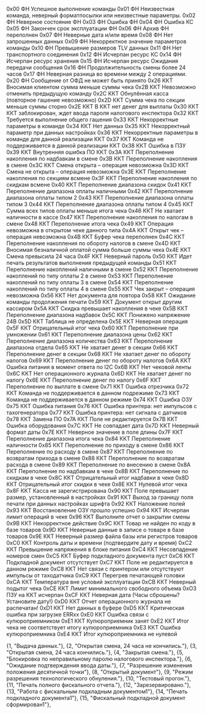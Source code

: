 0x00 ФН Успешное выполнение команды
0x01 ФН Неизвестная команда, неверный форматпосылки или неизвестные параметры.
0x02 ФН Неверное состояние ФН
0x03 ФН Ошибка ФН
0x04 ФН Ошибка КС
0x05 ФН Закончен срок эксплуатации ФН
0x06 ФН Архив ФН переполнен
0x07 ФН Неверные дата и/или время
0x08 ФН Нет запрошенных данных
0x09 ФН Некорректное значение параметров команды
0x10 ФН Превышение размеров TLV данных
0x11 ФН Нет транспортного соединения
0x12 ФН Исчерпан ресурс КС
0x14 ФН Исчерпан ресурс хранения
0x15 ФН Исчерпан ресурс Ожидания передачи сообщения
0x16 ФН Продолжительность смены более 24 часов
0x17 ФН Неверная разница во времени между 2 операциями.
0x20 ФН Сообщение от ОФД не может быть принято
0x26 ККТ Вносимая клиентом сумма меньше суммы чека
0x2B ККТ Невозможно отменить предыдущую команду
0x2C ККТ Обнулённая касса (повторное гашение невозможно)
0x2D ККТ Сумма чека по секции меньше суммы сторно
0x2E ККТ В ККТ нет денег для выплаты
0x30 ККТ ККТ заблокирован, ждет ввода пароля налогового инспектора
0x32 ККТ Требуется выполнение общего гашения
0x33 ККТ Некорректные параметры в команде
0x34 ККТ Нет данных
0x35 ККТ Некорректный параметр при данных настройках
0x36 ККТ Некорректные параметры в команде для данной реализации ККТ
0x37 ККТ Команда не поддерживается в данной реализации ККТ
0x38 ККТ Ошибка в ПЗУ
0x39 ККТ Внутренняя ошибка ПО ККТ
0x3A ККТ Переполнение накопления по надбавкам в смене
0x3B ККТ Переполнение накопления в смене
0x3C ККТ Смена открыта – операция невозможна
0x3D ККТ Смена не открыта – операция невозможна
0x3E ККТ Переполнение накопления по секциям всмене
0x3F ККТ Переполнение накопления по скидкам всмене
0x40 ККТ Переполнение диапазона скидок
0x41 ККТ Переполнение диапазона оплаты наличными
0x42 ККТ Переполнение диапазона оплаты типом 2
0x43 ККТ Переполнение диапазона оплаты типом 3
0x44 ККТ Переполнение диапазона оплаты типом 4
0x45 ККТ Cумма всех типов оплаты меньше итога чека
0x46 ККТ Не хватает наличности в кассе
0x47 ККТ Переполнение накопления по налогам в смене
0x48 ККТ Переполнение итога чека
0x49 ККТ Операция невозможна в открытом чеке данного типа
0x4A ККТ Открыт чек – операция невозможна
0x4B ККТ Буфер чека переполнен
0x4C ККТ Переполнение накопления по обороту налогов в смене
0x4D ККТ Вносимая безналичной оплатой сумма больше суммы чека
0x4E ККТ Смена превысила 24 часа
0x4F ККТ Неверный пароль
0x50 ККТ Идет печать результатов выполнения предыдущей команды
0x51 ККТ Переполнение накоплений наличными в смене
0x52 ККТ Переполнение накоплений по типу оплаты 2 в смене
0x53 ККТ Переполнение накоплений по типу оплаты 3 в смене
0x54 ККТ Переполнение накоплений по типу оплаты 4 в смене
0x55 ККТ Чек закрыт – операция невозможна
0x56 ККТ Нет документа для повтора
0x58 ККТ Ожидание команды продолжения печати
0x59 ККТ Документ открыт другим кассиром
0x5A ККТ Скидка превышает накопления в чеке
0x5B ККТ Переполнение диапазона надбавок
0x5C ККТ Понижено напряжение 24В
0x5D ККТ Таблица не определена
0x5E ККТ Неверная операция
0x5F ККТ Отрицательный итог чека
0x60 ККТ Переполнение при умножении
0x61 ККТ Переполнение диапазона цены
0x62 ККТ Переполнение диапазона количества
0x63 ККТ Переполнение диапазона отдела
0x65 ККТ Не хватает денег в секции
0x66 ККТ Переполнение денег в секции
0x68 ККТ Не хватает денег по обороту налогов
0x69 ККТ Переполнение денег по обороту налогов
0x6A ККТ Ошибка питания в момент ответа по I2C
0x6B ККТ Нет чековой ленты
0x6C ККТ Нет операционного журнала
0x6D ККТ Не хватает денег по налогу
0x6E ККТ Переполнение денег по налогу
0x6F ККТ Переполнение по выплате в смене
0x71 ККТ Ошибка отрезчика
0x72 ККТ Команда не поддерживается в данном подрежиме
0x73 ККТ Команда не поддерживается в данном режиме
0x74 ККТ Ошибка ОЗУ
0x75 ККТ Ошибка питания
0x76 ККТ Ошибка принтера: нет импульсов с тахогенератора
0x77 ККТ Ошибка принтера: нет сигнала с датчиков
0x78 ККТ Замена ПО
0x7A ККТ Поле не редактируется
0x7B ККТ Ошибка оборудования
0x7C ККТ Не совпадает дата
0x7D ККТ Неверный формат даты
0x7E ККТ Неверное значение в поле длины
0x7F ККТ Переполнение диапазона итога чека
0x84 ККТ Переполнение наличности
0x85 ККТ Переполнение по приходу в смене
0x86 ККТ Переполнение по расходу в смене
0x87 ККТ Переполнение по возвратам прихода в смене
0x88 ККТ Переполнение по возвратам расхода в смене
0x89 ККТ Переполнение по внесению в смене
0x8A ККТ Переполнение по надбавкам в чеке
0x8B ККТ Переполнение по скидкам в чеке
0x8C ККТ Отрицательный итог надбавки в чеке
0x8D ККТ Отрицательный итог скидки в чеке
0x8E ККТ Нулевой итог чека
0x8F ККТ Касса не зарегистрирована
0x90 ККТ Поле превышает размер, установленный в настройках
0x91 ККТ Выход за границу поля печати при данных настройках шрифта
0x92 ККТ Наложение полей
0x93 ККТ Восстановление ОЗУ прошло успешно
0x94 ККТ Исчерпан лимит операций в чеке
0x96 ККТ Выполните отчет о закрытии смены
0x9B ККТ Некорректное действие
0x9C ККТ Товар не найден по коду в базе товаров
0x9D ККТ Неверные данные в записе о товаре в базе товаров
0x9E ККТ Неверный размер файла базы или регистров товаров
0xC0 ККТ Контроль даты и времени (подтвердите дату и время)
0xC2 ККТ Превышение напряжения в блоке питания
0xC4 ККТ Несовпадение номеров смен
0xС5 ККТ Буфер подкладного документа пуст
0xC6 ККТ Подкладной документ отсутствует
0xC7 ККТ Поле не редактируется в данном режиме
0xС8 ККТ Нет связи с принтером или отсутствуют импульсы от таходатчика
0xC9 ККТ Перегрев печатающей головки
0xCA ККТ Температура вне условий эксплуатации
0xCB ККТ Неверный подытог чека
0xCE ККТ Лимит минимального свободного объема
0xОЗ ПЗУ на ККТ исчерпан
0xCF ККТ Неверная дата (Часы сброшены? Установите дату!)
0xD0 ККТ Отчет операционного журнала не распечатан!
0xD1 ККТ Нет данных в буфере
0xD5 ККТ Критическая ошибка при загрузке ERRxx
0xE0 ККТ Ошибка связи с купюроприемником
0xE1 ККТ Купюроприемник занят
0xE2 ККТ Итог чека не соответствует итогу купюроприемника
0xE3 ККТ Ошибка купюроприемника
0xE4 ККТ Итог купюроприемника не нулевой

{1, "Выдача данных."},
{2, "Открытая смена, 24 часа не кончились."},
{3, "Открытая смена, 24 часа кончились."},
{4, "Закрытая смена."},
{5, "Блокировка по неправильному паролю налогового инспектора."},
{6, "Ожидание подтверждения ввода даты."},
{7, "Разрешение изменения положения десятичной точки"},
{8, "Открытый документ"},
{9, "Режим разрешения технологического обнуления."},
{10, "Тестовый прогон."},
{11, "Печать полного фискального отчета."},
{12, "Зарезервировано."},
{13, "Работа с фискальным подкладным документом1"},
{14, "Печать подкладного документа1"},
{15, "Фискальный подкладной документ сформирован1"},